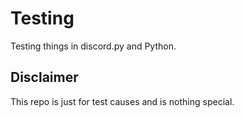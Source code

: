# Testing
Testing things in discord.py and Python.

## Disclaimer
This repo is just for test causes and is nothing special.
